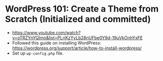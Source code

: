 # WordPress 101: Create a Theme from Scratch (Initialized and committed)
- https://www.youtube.com/watch?v=oTRZYnYQlmo&list=PLriKzYyLb28nUFbe0Y9d-19uVkOnhYxFE
- Followed this guide on installing WordPress: https://wordpress.org/support/article/how-to-install-wordpress/
- Set up `wp-config.php` file. 